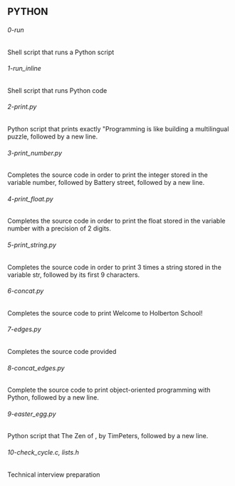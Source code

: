 ## PYTHON

###### 0-run
Shell script that runs a Python script

###### 1-run_inline
Shell script that runs Python code

###### 2-print.py
Python script that prints exactly \"Programming is like building a multilingual
 puzzle, followed by a new line.

###### 3-print_number.py
Completes the source code in order to print the integer stored in the variable
 number, followed by Battery street, followed by a new line.

###### 4-print_float.py
Completes the source code in order to print the float stored in the variable
 number with a precision of 2 digits.

###### 5-print_string.py
Completes the source code in order to print 3 times a string stored in the
 variable str, followed by its first 9 characters.

###### 6-concat.py
Completes the source code to print Welcome to Holberton School!

###### 7-edges.py
Completes the source code provided

###### 8-concat_edges.py
Complete the source code to print object-oriented programming with Python,
 followed by a new line.

###### 9-easter_egg.py
Python script that The Zen of , by TimPeters, followed by a new line.

###### 10-check_cycle.c, lists.h
Technical interview preparation

